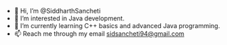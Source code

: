 - 👋 Hi, I’m @SiddharthSancheti
- 👀 I’m interested in Java development.
- 🌱 I’m currently learning C++ basics and advanced Java programming.
- 📫 Reach me through my email sidsancheti94@gmail.com

<!---
SiddharthSancheti/SiddharthSancheti is a ✨ special ✨ repository because its `README.md` (this file) appears on your GitHub profile.
You can click the Preview link to take a look at your changes.
--->
